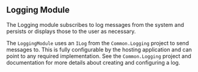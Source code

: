 ﻿## Logging Module

The Logging module subscribes to log messages from the system and persists or displays those to the user as necessary.

The `LoggingModule` uses an `ILog` from the `Common.Logging` project to send messages to. This is fully configurable by the hosting application and can point to any required implementation. See the `Common.Logging` project and documentation for more details about creating and configuring a log.